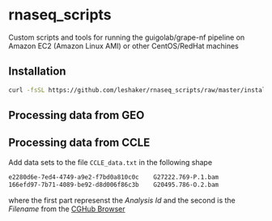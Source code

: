# rnaseq_scripts
Custom scripts and tools for running the guigolab/grape-nf pipeline on Amazon EC2 (Amazon Linux AMI) or other CentOS/RedHat machines

## Installation
```bash
curl -fsSL https://github.com/leshaker/rnaseq_scripts/raw/master/install_rnaseq_pipeline.sh | bash
```

## Processing data from GEO


## Processing data from CCLE
Add data sets to the file `CCLE_data.txt` in the following shape
```txt
e2280d6e-7ed4-4749-a9e2-f7bd0a810c0c	G27222.769-P.1.bam
166efd97-7b71-4089-be92-d8d006f86c3b	G20495.786-O.2.bam
```
where the first part represenst the *Analysis Id* and the second is the *Filename* from the [CGHub Browser](https://browser.cghub.ucsc.edu/search/?platform=%28ILLUMINA%29&state=%28live%29&library_strategy=%28RNA-Seq%29&study=%28*Other_Sequencing_Multiisolate%29) 
